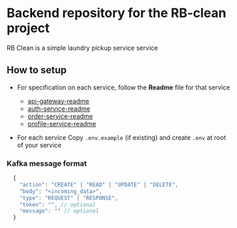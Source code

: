 # Backend repository for the RB-clean project

RB Clean is a simple laundry pickup service service

## How to setup

- For specification on each service, follow the __Readme__ file for that service
  - [api-gateway-readme](./api-gateway/Readme.md)
  - [auth-service-readme](./auth/Readme.md)
  - [order-service-readme](./orders/Readme.md)
  - [profile-service-readme](./profile/Readme.md)

- For each service Copy `.env.example` (if existing) and create `.env` at root of your service

### Kafka message format

```js
  {
    "action": "CREATE" | "READ" | "UPDATE" | "DELETE",
    "body": "<incoming_data>",
    "type": "REQUEST" | "RESPONSE",
    "token": "", // optional
    "message": "" // optional
  }
```
